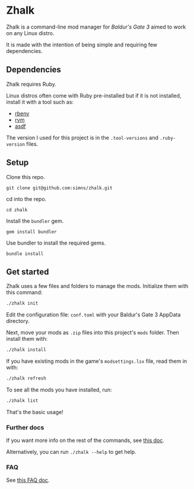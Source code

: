 # Zhalk

Zhalk is a command-line mod manager for _Baldur's Gate 3_ aimed to work on any Linux
distro.

It is made with the intention of being simple and requiring few dependencies.

## Dependencies

Zhalk requires Ruby.

Linux distros often come with Ruby pre-installed but if it is not installed,
install it with a tool such as:

- [rbenv](https://rbenv.org/)
- [rvm](https://rvm.io/)
- [asdf](https://asdf-vm.com/)

The version I used for this project is in the `.tool-versions` and `.ruby-version` files.

## Setup

Clone this repo.

```
git clone git@github.com:simns/zhalk.git
```

cd into the repo.

```
cd zhalk
```

Install the `bundler` gem.

```
gem install bundler
```

Use bundler to install the required gems.

```
bundle install
```

## Get started

Zhalk uses a few files and folders to manage the mods. Initialize them with this command:

```sh
./zhalk init
```

Edit the configuration file: `conf.toml` with your Baldur's Gate 3 AppData directory.

Next, move your mods as `.zip` files into this project's `mods` folder. Then install them with:

```sh
./zhalk install
```

If you have existing mods in the game's `modsettings.lsx` file, read them in with:

```sh
./zhalk refresh
```

To see all the mods you have installed, run:

```sh
./zhalk list
```

That's the basic usage!

### Further docs

If you want more info on the rest of the commands, see [this doc](/docs/usage.md).

Alternatively, you can run `./zhalk --help` to get help.

### FAQ

See [this FAQ doc](/docs/faq.md).
